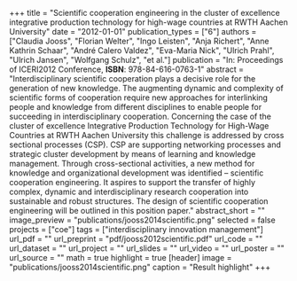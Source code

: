 +++
title = "Scientific cooperation engineering in the cluster of excellence integrative production technology for high-wage countries at RWTH Aachen University"
date = "2012-01-01"
publication_types = ["6"]
authors = ["Claudia Jooss", "Florian Welter", "Ingo Leisten", "Anja Richert", "Anne Kathrin Schaar", "André Calero Valdez", "Eva-Maria Nick", "Ulrich Prahl", "Ulrich Jansen", "Wolfgang Schulz", "et al."]
publication = "In: Proceedings of ICERI2012 Conference, **ISBN**: 978-84-616-0763-1"
abstract = "Interdisciplinary scientific cooperation plays a decisive role for the generation of new knowledge. The augmenting dynamic and complexity of scientific forms of cooperation require new approaches for interlinking people and knowledge from different disciplines to enable people for succeeding in interdisciplinary cooperation. Concerning the case of the cluster of excellence Integrative Production Technology for High-Wage Countries at RWTH Aachen University this challenge is addressed by cross sectional processes (CSP). CSP are supporting networking processes and strategic cluster development by means of learning and knowledge management. Through cross-sectional activities, a new method for knowledge and organizational development was identified – scientific cooperation engineering. It aspires to support the transfer of highly complex, dynamic and interdisciplinary research cooperation into sustainable and robust structures. The design of scientific cooperation engineering will be outlined in this position paper."
abstract_short = ""
image_preview = "publications/jooss2014scientific.png"
selected = false
projects = ["coe"]
tags = ["interdisciplinary innovation management"]
url_pdf = ""
url_preprint = "pdf/jooss2012scientific.pdf"
url_code = ""
url_dataset = ""
url_project = ""
url_slides = ""
url_video = ""
url_poster = ""
url_source = ""
math = true
highlight = true
[header]
image = "publications/jooss2014scientific.png"
caption = "Result highlight"
+++

